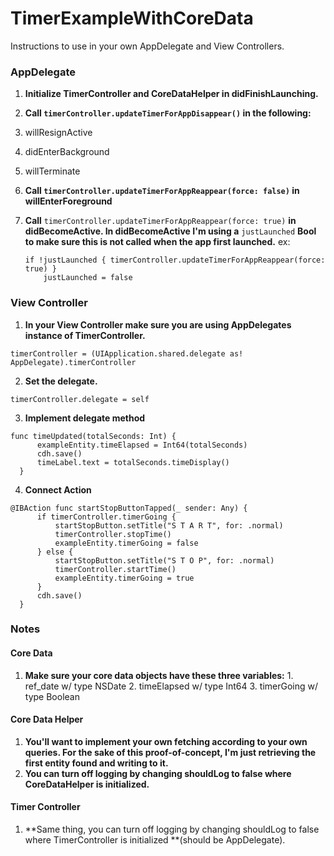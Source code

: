 # TimerExampleWithCoreData

Instructions to use in your own AppDelegate and View Controllers.

### AppDelegate
1. **Initialize TimerController and CoreDataHelper in didFinishLaunching.**
2. **Call **`timerController.updateTimerForAppDisappear()`** in the following:**
  1. willResignActive
  2. didEnterBackground
  3. willTerminate
3. **Call **`timerController.updateTimerForAppReappear(force: false)`** in willEnterForeground**
4. **Call** `timerController.updateTimerForAppReappear(force: true)` **in didBecomeActive. In didBecomeActive I'm using a** `justLaunched` **Bool to make sure this is not called when the app first launched.**
  ex: 
   
    ```
    if !justLaunched { timerController.updateTimerForAppReappear(force: true) }
		justLaunched = false
    ```
    
### View Controller
1. **In your View Controller make sure you are using AppDelegates instance of TimerController.**

  ```
  timerController = (UIApplication.shared.delegate as! AppDelegate).timerController
  ```
2. **Set the delegate.**

  ```
  timerController.delegate = self
  ```
3. **Implement delegate method**

  ```
  func timeUpdated(totalSeconds: Int) {
		exampleEntity.timeElapsed = Int64(totalSeconds)
		cdh.save()
		timeLabel.text = totalSeconds.timeDisplay()
	}
  ```
4. **Connect Action**

  ```
  @IBAction func startStopButtonTapped(_ sender: Any) {
		if timerController.timerGoing {
			startStopButton.setTitle("S T A R T", for: .normal)
			timerController.stopTime()
			exampleEntity.timerGoing = false
		} else {
			startStopButton.setTitle("S T O P", for: .normal)
			timerController.startTime()
			exampleEntity.timerGoing = true
		}
		cdh.save()
	}
  ```
  
### Notes
#### Core Data
  1. **Make sure your core data objects have these three variables:**
    1. ref_date w/ type NSDate
    2. timeElapsed w/ type Int64
    3. timerGoing w/ type Boolean
    
#### Core Data Helper
  1. **You'll want to implement your own fetching according to your own queries. For the sake of this proof-of-concept, I'm just retrieving the first entity found and writing to it.**
  2. **You can turn off logging by changing shouldLog to false where CoreDataHelper is initialized.**

#### Timer Controller
  1. **Same thing, you can turn off logging by changing shouldLog to false where TimerController is initialized **(should be AppDelegate).
